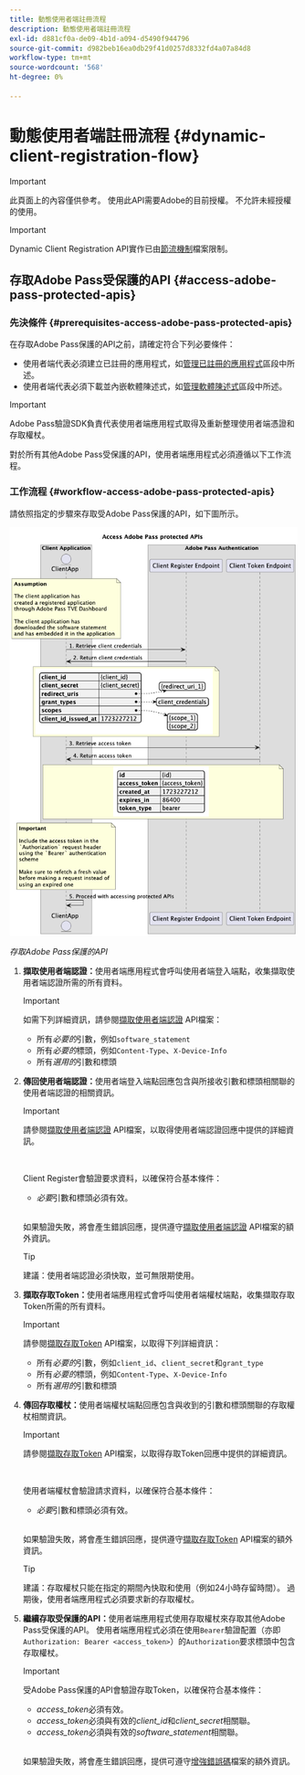 ```yaml
---
title: 動態使用者端註冊流程
description: 動態使用者端註冊流程
exl-id: d881cf0a-de09-4b1d-a094-d5490f944796
source-git-commit: d982beb16ea0db29f41d0257d8332fd4a07a84d8
workflow-type: tm+mt
source-wordcount: '568'
ht-degree: 0%

---
```


# 動態使用者端註冊流程 {#dynamic-client-registration-flow}

>[!IMPORTANT]
>
> 此頁面上的內容僅供參考。 使用此API需要Adobe的目前授權。 不允許未經授權的使用。

>[!IMPORTANT]
>
> Dynamic Client Registration API實作已由[節流機制](/help/authentication/integration-guide-programmers/throttling-mechanism.md)檔案限制。

## 存取Adobe Pass受保護的API {#access-adobe-pass-protected-apis}

### 先決條件 {#prerequisites-access-adobe-pass-protected-apis}

在存取Adobe Pass保護的API之前，請確定符合下列必要條件：

* 使用者端代表必須建立已註冊的應用程式，如[管理已註冊的應用程式](../dynamic-client-registration-overview.md#manage-registered-applications)區段中所述。
* 使用者端代表必須下載並內嵌軟體陳述式，如[管理軟體陳述式](../dynamic-client-registration-overview.md#manage-software-statements)區段中所述。

>[!IMPORTANT]
>
> Adobe Pass驗證SDK負責代表使用者端應用程式取得及重新整理使用者端憑證和存取權杖。
> 
> 對於所有其他Adobe Pass受保護的API，使用者端應用程式必須遵循以下工作流程。

### 工作流程 {#workflow-access-adobe-pass-protected-apis}

請依照指定的步驟來存取受Adobe Pass保護的API，如下圖所示。

![存取Adobe Pass保護的API](../../../../assets/dcr-api/dcr-api-access-adobe-pass-protected-apis.png)

*存取Adobe Pass保護的API*

1. **擷取使用者端認證：**&#x200B;使用者端應用程式會呼叫使用者端登入端點，收集擷取使用者端認證所需的所有資料。

   >[!IMPORTANT]
   >
   > 如需下列詳細資訊，請參閱[擷取使用者端認證](../apis/dynamic-client-registration-apis-retrieve-client-credentials.md#request) API檔案：
   >
   > * 所有&#x200B;_必要的_&#x200B;引數，例如`software_statement`
   > * 所有&#x200B;_必要的_&#x200B;標頭，例如`Content-Type`、`X-Device-Info`
   > * 所有&#x200B;_選用的_&#x200B;引數和標頭

1. **傳回使用者端認證：**&#x200B;使用者端登入端點回應包含與所接收引數和標頭相關聯的使用者端認證的相關資訊。

   >[!IMPORTANT]
   >
   > 請參閱[擷取使用者端認證](../apis/dynamic-client-registration-apis-retrieve-client-credentials.md#success) API檔案，以取得使用者端認證回應中提供的詳細資訊。
   >
   > <br/>
   >
   > Client Register會驗證要求資料，以確保符合基本條件：
   >
   > * _必要_&#x200B;引數和標頭必須有效。
   >
   > <br/>
   >
   > 如果驗證失敗，將會產生錯誤回應，提供遵守[擷取使用者端認證](../apis/dynamic-client-registration-apis-retrieve-client-credentials.md#error) API檔案的額外資訊。

   >[!TIP]
   >
   > 建議：使用者端認證必須快取，並可無限期使用。

1. **擷取存取Token：**&#x200B;使用者端應用程式會呼叫使用者端權杖端點，收集擷取存取Token所需的所有資料。

   >[!IMPORTANT]
   >
   > 請參閱[擷取存取Token](../apis/dynamic-client-registration-apis-retrieve-access-token.md#request) API檔案，以取得下列詳細資訊：
   >
   > * 所有&#x200B;_必要的_&#x200B;引數，例如`client_id`、`client_secret`和`grant_type`
   > * 所有&#x200B;_必要的_&#x200B;標頭，例如`Content-Type`、`X-Device-Info`
   > * 所有&#x200B;_選用的_&#x200B;引數和標頭

1. **傳回存取權杖：**&#x200B;使用者端權杖端點回應包含與收到的引數和標頭關聯的存取權杖相關資訊。

   >[!IMPORTANT]
   >
   > 請參閱[擷取存取Token](../apis/dynamic-client-registration-apis-retrieve-access-token.md#success) API檔案，以取得存取Token回應中提供的詳細資訊。
   >
   > <br/>
   >
   > 使用者端權杖會驗證請求資料，以確保符合基本條件：
   >
   > * _必要_&#x200B;引數和標頭必須有效。
   >
   > <br/>
   >
   > 如果驗證失敗，將會產生錯誤回應，提供遵守[擷取存取Token](../apis/dynamic-client-registration-apis-retrieve-access-token.md#error) API檔案的額外資訊。

   >[!TIP]
   >
   > 建議：存取權杖只能在指定的期間內快取和使用（例如24小時存留時間）。 過期後，使用者端應用程式必須要求新的存取權杖。

1. **繼續存取受保護的API：**&#x200B;使用者端應用程式使用存取權杖來存取其他Adobe Pass受保護的API。 使用者端應用程式必須在使用`Bearer`驗證配置（亦即`Authorization: Bearer <access_token>`）的`Authorization`要求標頭中包含存取權杖。

   >[!IMPORTANT]
   >
   > 受Adobe Pass保護的API會驗證存取Token，以確保符合基本條件：
   >
   > * _access_token_&#x200B;必須有效。
   > * _access_token_&#x200B;必須與有效的&#x200B;_client_id_&#x200B;和&#x200B;_client_secret_&#x200B;相關聯。
   > * _access_token_&#x200B;必須與有效的&#x200B;_software_statement_&#x200B;相關聯。
   >
   > <br/>
   >
   > 如果驗證失敗，將會產生錯誤回應，提供可遵守[增強錯誤碼](../../../features-standard/error-reporting/enhanced-error-codes.md)檔案的額外資訊。
